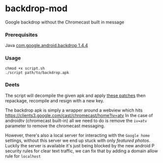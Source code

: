 # backdrop-mod
Google backdrop without the Chromecast built in message

### Prerequisites 

Java
[com.google.android.backdrop 1.4.4](https://play.google.com/store/apps/details?id=com.google.android.backdrop&hl=en_GB) 

### Usage

```
chmod +x script.sh
./script path/to/backdrop.apk
```

### Deets

The script will decompile the given apk and apply [these patches](https://github.com/ouchadam/backdrop-mod/tree/master/patches) then repackage, recompile and resign with a new key.

The backdrop apk is simply a wrapper around a webview which hits https://clients3.google.com/cast/chromecast/home?iv=atv
In the case of androidtv (chromecast built-in) all we need to do is remove the `iv=atv` parameter to remove the chromecast messaging.

However, there's also a local server for interacting with the `Google home` settings, without this server we end up stuck with only _featured photos_. Luckily the server is available it's just being blocked by the new android P security rules for clear text traffic, we can fix that by adding a domain allow rule for `localhost`
